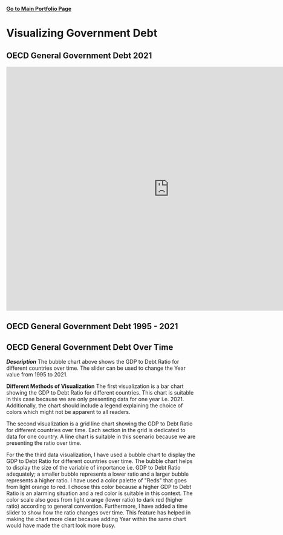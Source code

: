 [**Go to Main Portfolio Page**](https://mahrukh-k.github.io/Portfolio/)

# Visualizing Government Debt

## OECD General Government Debt 2021

<iframe src="https://data.oecd.org/chart/6S5r" width="860" height="645" style="border: 0" mozallowfullscreen="true" webkitallowfullscreen="true" allowfullscreen="true"><a href="https://data.oecd.org/chart/6S5r" target="_blank">OECD Chart: General government debt, Total, % of GDP, Annual, 2021</a></iframe>

## OECD General Government Debt 1995 - 2021

<div class="flourish-embed flourish-chart" data-src="visualisation/11701494"><script src="https://public.flourish.studio/resources/embed.js"></script></div>

## OECD General Government Debt Over Time

<div class="flourish-embed flourish-scatter" data-src="visualisation/11702433"><script src="https://public.flourish.studio/resources/embed.js"></script></div>

_**Description**_
The bubble chart above shows the GDP to Debt Ratio for different countries over time. The slider can be used to change the Year value from 1995 to 2021. 

**Different Methods of Visualization**
The first visualization is a bar chart showing the GDP to Debt Ratio for different countries. This chart is suitable in this case because we are only presenting data for one year i.e. 2021. Additionally, the chart should include a legend explaining the choice of colors which might not be apparent to all readers. 

The second visualization is a grid line chart showing the GDP to Debt Ratio for different countries over time. Each section in the grid is dedicated to data for one country. A line chart is suitable in this scenario because we are presenting the ratio over time. 

For the the third data visualization, I have used a bubble chart to display the GDP to Debt Ratio for different countries over time. The bubble chart helps to display the size of the variable of importance i.e. GDP to Debt Ratio adequately; a smaller bubble represents a lower ratio and a larger bubble represents a higher ratio. I have used a color palette of "Reds" that goes from light orange to red. I choose this color because a higher GDP to Debt Ratio is an alarming situation and a red color is suitable in this context. The color scale also goes from light orange (lower ratio) to dark red (higher ratio) according to general convention. Furthermore, I have added a time slider to show how the ratio changes over time. This feature has helped in making the chart more clear because adding Year within the same chart would have made the chart look more busy. 

